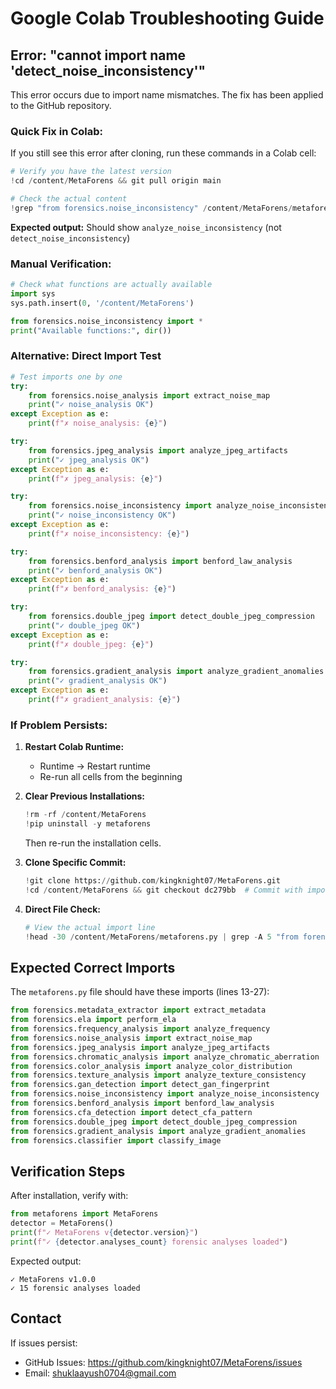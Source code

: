 # Google Colab Troubleshooting Guide

## Error: "cannot import name 'detect_noise_inconsistency'"

This error occurs due to import name mismatches. The fix has been applied to the GitHub repository.

### Quick Fix in Colab:

If you still see this error after cloning, run these commands in a Colab cell:

```python
# Verify you have the latest version
!cd /content/MetaForens && git pull origin main

# Check the actual content
!grep "from forensics.noise_inconsistency" /content/MetaForens/metaforens.py
```

**Expected output:** Should show `analyze_noise_inconsistency` (not `detect_noise_inconsistency`)

### Manual Verification:

```python
# Check what functions are actually available
import sys
sys.path.insert(0, '/content/MetaForens')

from forensics.noise_inconsistency import *
print("Available functions:", dir())
```

### Alternative: Direct Import Test

```python
# Test imports one by one
try:
    from forensics.noise_analysis import extract_noise_map
    print("✓ noise_analysis OK")
except Exception as e:
    print(f"✗ noise_analysis: {e}")

try:
    from forensics.jpeg_analysis import analyze_jpeg_artifacts
    print("✓ jpeg_analysis OK")
except Exception as e:
    print(f"✗ jpeg_analysis: {e}")

try:
    from forensics.noise_inconsistency import analyze_noise_inconsistency
    print("✓ noise_inconsistency OK")
except Exception as e:
    print(f"✗ noise_inconsistency: {e}")

try:
    from forensics.benford_analysis import benford_law_analysis
    print("✓ benford_analysis OK")
except Exception as e:
    print(f"✗ benford_analysis: {e}")

try:
    from forensics.double_jpeg import detect_double_jpeg_compression
    print("✓ double_jpeg OK")
except Exception as e:
    print(f"✗ double_jpeg: {e}")

try:
    from forensics.gradient_analysis import analyze_gradient_anomalies
    print("✓ gradient_analysis OK")
except Exception as e:
    print(f"✗ gradient_analysis: {e}")
```

### If Problem Persists:

1. **Restart Colab Runtime:**
   - Runtime → Restart runtime
   - Re-run all cells from the beginning

2. **Clear Previous Installations:**
   ```python
   !rm -rf /content/MetaForens
   !pip uninstall -y metaforens
   ```
   
   Then re-run the installation cells.

3. **Clone Specific Commit:**
   ```python
   !git clone https://github.com/kingknight07/MetaForens.git
   !cd /content/MetaForens && git checkout dc279bb  # Commit with import fixes
   ```

4. **Direct File Check:**
   ```python
   # View the actual import line
   !head -30 /content/MetaForens/metaforens.py | grep -A 5 "from forensics"
   ```

## Expected Correct Imports

The `metaforens.py` file should have these imports (lines 13-27):

```python
from forensics.metadata_extractor import extract_metadata
from forensics.ela import perform_ela
from forensics.frequency_analysis import analyze_frequency
from forensics.noise_analysis import extract_noise_map
from forensics.jpeg_analysis import analyze_jpeg_artifacts
from forensics.chromatic_analysis import analyze_chromatic_aberration
from forensics.color_analysis import analyze_color_distribution
from forensics.texture_analysis import analyze_texture_consistency
from forensics.gan_detection import detect_gan_fingerprint
from forensics.noise_inconsistency import analyze_noise_inconsistency
from forensics.benford_analysis import benford_law_analysis
from forensics.cfa_detection import detect_cfa_pattern
from forensics.double_jpeg import detect_double_jpeg_compression
from forensics.gradient_analysis import analyze_gradient_anomalies
from forensics.classifier import classify_image
```

## Verification Steps

After installation, verify with:

```python
from metaforens import MetaForens
detector = MetaForens()
print(f"✓ MetaForens v{detector.version}")
print(f"✓ {detector.analyses_count} forensic analyses loaded")
```

Expected output:
```
✓ MetaForens v1.0.0
✓ 15 forensic analyses loaded
```

## Contact

If issues persist:
- GitHub Issues: https://github.com/kingknight07/MetaForens/issues
- Email: shuklaayush0704@gmail.com
